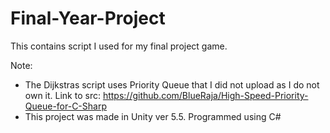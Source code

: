 # Final-Year-Project

This contains script I used for my final project game.

Note: 
- The Dijkstras script uses Priority Queue that I did not upload as I do not own it. 
Link to src:  https://github.com/BlueRaja/High-Speed-Priority-Queue-for-C-Sharp 
- This project was made in Unity ver 5.5. Programmed using C#
